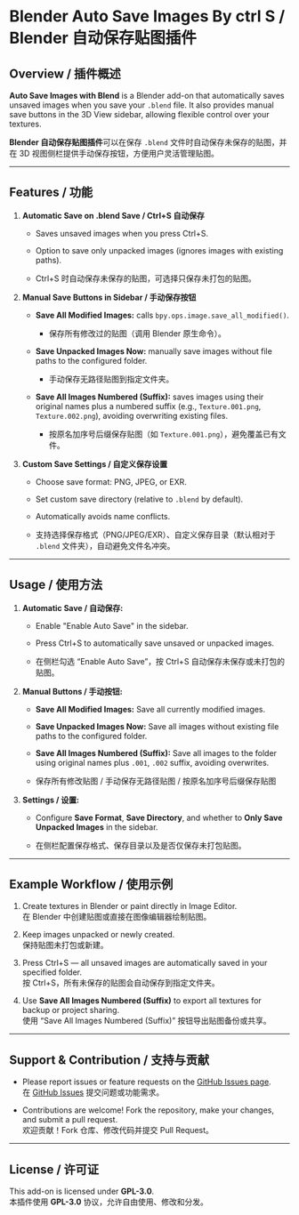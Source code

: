 
# Blender Auto Save Images By ctrl S / Blender 自动保存贴图插件

## Overview / 插件概述

**Auto Save Images with Blend** is a Blender add-on that automatically saves unsaved images when you save your `.blend` file. It also provides manual save buttons in the 3D View sidebar, allowing flexible control over your textures.

**Blender 自动保存贴图插件**可以在保存 `.blend` 文件时自动保存未保存的贴图，并在 3D 视图侧栏提供手动保存按钮，方便用户灵活管理贴图。

---

## Features / 功能

1. **Automatic Save on .blend Save / Ctrl+S 自动保存**
    
    - Saves unsaved images when you press Ctrl+S.
        
    - Option to save only unpacked images (ignores images with existing paths).
        
    - Ctrl+S 时自动保存未保存的贴图，可选择只保存未打包的贴图。
        
2. **Manual Save Buttons in Sidebar / 手动保存按钮**
    
    - **Save All Modified Images:** calls `bpy.ops.image.save_all_modified()`.
        
        - 保存所有修改过的贴图（调用 Blender 原生命令）。
            
    - **Save Unpacked Images Now:** manually save images without file paths to the configured folder.
        
        - 手动保存无路径贴图到指定文件夹。
            
    - **Save All Images Numbered (Suffix):** saves images using their original names plus a numbered suffix (e.g., `Texture.001.png`, `Texture.002.png`), avoiding overwriting existing files.
        
        - 按原名加序号后缀保存贴图（如 `Texture.001.png`），避免覆盖已有文件。
            
3. **Custom Save Settings / 自定义保存设置**
    
    - Choose save format: PNG, JPEG, or EXR.
        
    - Set custom save directory (relative to `.blend` by default).
        
    - Automatically avoids name conflicts.
        
    - 支持选择保存格式（PNG/JPEG/EXR）、自定义保存目录（默认相对于 `.blend` 文件夹），自动避免文件名冲突。
        

---


## Usage / 使用方法

1. **Automatic Save / 自动保存:**
    
    - Enable "Enable Auto Save" in the sidebar.
        
    - Press Ctrl+S to automatically save unsaved or unpacked images.
        
    - 在侧栏勾选 “Enable Auto Save”，按 Ctrl+S 自动保存未保存或未打包的贴图。
        
2. **Manual Buttons / 手动按钮:**
    
    - **Save All Modified Images:** Save all currently modified images.
        
    - **Save Unpacked Images Now:** Save all images without existing file paths to the configured folder.
        
    - **Save All Images Numbered (Suffix):** Save all images to the folder using original names plus `.001`, `.002` suffix, avoiding overwrites.
        
    - 保存所有修改贴图 / 手动保存无路径贴图 / 按原名加序号后缀保存贴图
        
3. **Settings / 设置:**
    
    - Configure **Save Format**, **Save Directory**, and whether to **Only Save Unpacked Images** in the sidebar.
        
    - 在侧栏配置保存格式、保存目录以及是否仅保存未打包贴图。
        

---

## Example Workflow / 使用示例

1. Create textures in Blender or paint directly in Image Editor.  
    在 Blender 中创建贴图或直接在图像编辑器绘制贴图。
    
2. Keep images unpacked or newly created.  
    保持贴图未打包或新建。
    
3. Press Ctrl+S — all unsaved images are automatically saved in your specified folder.  
    按 Ctrl+S，所有未保存的贴图会自动保存到指定文件夹。
    
4. Use **Save All Images Numbered (Suffix)** to export all textures for backup or project sharing.  
    使用 “Save All Images Numbered (Suffix)” 按钮导出贴图备份或共享。
    

---

## Support & Contribution / 支持与贡献

- Please report issues or feature requests on the [GitHub Issues page](https://github.com/puppax/Blender-autosave-images-by-ctrl-s/issues).  
    在 [GitHub Issues](https://github.com/puppax/Blender-autosave-images-by-ctrl-s/issues) 提交问题或功能需求。
    
- Contributions are welcome! Fork the repository, make your changes, and submit a pull request.  
    欢迎贡献！Fork 仓库、修改代码并提交 Pull Request。
    

---

## License / 许可证

This add-on is licensed under **GPL-3.0**.  
本插件使用 **GPL-3.0** 协议，允许自由使用、修改和分发。
